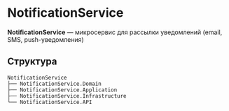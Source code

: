 # NotificationService

**NotificationService** — микросервис для рассылки уведомлений (email, SMS, push-уведомления) 

## Структура

```
NotificationService
├── NotificationService.Domain
├── NotificationService.Application
├── NotificationService.Infrastructure
└── NotificationService.API      
```
